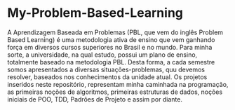 # My-Problem-Based-Learning
A Aprendizagem Baseada em Problemas (PBL, que vem do inglês Problem Based Learning) é uma metodologia ativa de ensino que vem ganhando força em diversos cursos superiores  no Brasil e no mundo.  Para minha sorte, a universidade, na qual estudo, possui um plano de ensino, totalmente baseado na metodologia PBL. Desta forma, a cada semestre somos apresentados a diversas situações-problemas, quu devemos resolver, baseados nos conhecimentos da unidade atual.  Os projetos inseridos neste repositório, representam minha caminhada na programação, as primeiras noções de algoritmos, primeiras estruturas de dados, noções iniciais de POO, TDD, Padrões de Projeto e assim por diante.
